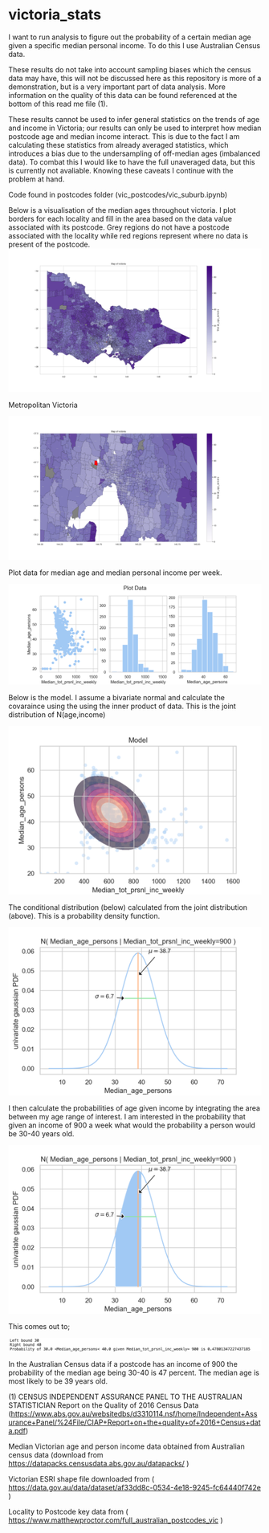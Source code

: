# victoria_stats

I want to run analysis to figure out the probability of a certain median age given a specific median personal income. To do this I use Australian Census data.

These results do not take into account sampling biases which the census data may have, this will not be discussed here as this repository is more of a demonstration, but is a very important part of data analysis. More information on the quality of this data can be found referenced at the bottom of this read me file (1). 

These results cannot be used to infer general statistics on the trends of age and income in Victoria; our results can only be used to interpret how median postcode age and median income interact. This is due to the fact I am calculating these statistics from already averaged statistics, which introduces a bias due to the undersampling of off-median ages (imbalanced data). To combat this I would like to have the full unaveraged data, but this is currently not avaliable. Knowing these caveats I continue with the problem at hand. 

Code found in postcodes folder (vic_postcodes/vic_suburb.ipynb)

Below is a visualisation of the median ages throughout victoria. I plot borders for each locality and fill in the area based on the data value associated with its postcode. Grey regions do not have a postcode associated with the locality while red regions represent where no data is present of the postcode. 
![plot](./vic_postcodes/map_of_victoria_200dpi.png)

Metropolitan Victoria

![plot](./vic_postcodes/map_metro_vic_200dpi.png)



Plot data for median age and median personal income per week.

![plot](./vic_postcodes/plot_data.png)

Below is the model. I assume a bivariate normal and calculate the covaraince using the using the inner product of data. This is the joint distribution of N(age,income)

![plot](./vic_postcodes/model.png)

The conditional distribution (below) calculated from the joint distribution (above). This is a probability density function.

![plot](./vic_postcodes/conditional.png)

I then calculate the probabilities of age given income by integrating the area between my age range of interest. I am interested in the probability that given an income of 900 a week what would the probability a person would be 30-40 years old.  

![plot](./vic_postcodes/conditional_interval.png)

This comes out to; 

![plot](./vic_postcodes/left_right.png)

In the Australian Census data if a postcode has an income of 900 the probability of the median age being 30-40 is 47 percent. The median age is most likely to be 39 years old.




(1) CENSUS INDEPENDENT ASSURANCE PANEL TO THE AUSTRALIAN STATISTICIAN Report on the Quality of 2016 Census Data (https://www.abs.gov.au/websitedbs/d3310114.nsf/home/Independent+Assurance+Panel/%24File/CIAP+Report+on+the+quality+of+2016+Census+data.pdf)

Median Victorian age and person income data obtained from Australian census data (download from https://datapacks.censusdata.abs.gov.au/datapacks/ )

Victorian ESRI shape file downloaded from ( https://data.gov.au/data/dataset/af33dd8c-0534-4e18-9245-fc64440f742e )

Locality to Postcode key data from ( https://www.matthewproctor.com/full_australian_postcodes_vic )

